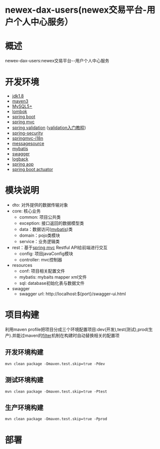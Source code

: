 newex-dax-users(newex交易平台-用户个人中心服务）
=======================================================

# 概述
newex-dax-users:newex交易平台--用户个人中心服务

# 开发环境
- [jdk1.8][]
- [maven3][]
- [MySQL5+][]
- [lombok][]
- [spring boot][] 
- [spring mvc][]
- [spring validation][] ([validation入门教程][])
- [spring-security][]
- [springmvc-i18n][]
- [messagesource][]
- [mybatis][]
- [swagger][]
- [logback][]
- [spring aop][]
- [spring boot actuator][]

# 模块说明
- dto: 对外提供的数据传输对象
- core: 核心业务
    - common: 项目公共类
    - exception: 接口返回的数据模型类
    - data：数据访问([mybatis][])类
    - domain：pojo类模块
    - service：业务逻辑类
- rest：基于[spring mvc][] Restful API给前端进行交互
    - config: 项目javaConfig模块
    - controller: mvc控制器
- resources
    - conf: 项目相关配置文件
    - mybatis: mybaits mapper xml文件
    - sql: database初始化表与数据文件
- swagger
    - swagger url: http://localhost:${port}/swagger-ui.html
   
# 项目构建
利用maven profile把项目分成三个环境配置项目:dev(开发),test(测试),prod(生产).并能过maven的[filter][]机制在构建时自动替换相关的配置项

## 开发环境构建

```shell
mvn clean package -Dmaven.test.skip=true -Pdev
```

## 测试环境构建

```shell
mvn clean package -Dmaven.test.skip=true -Ptest
```

## 生产环境构建

```shell
mvn clean package -Dmaven.test.skip=true -Pprod
```

# 部署 

[jdk1.8]: http://www.oracle.com/technetwork/java/javase/downloads/jdk8-downloads-2133151.html
[maven3]: http://maven.apache.org/download.cgi
[lombok]: https://projectlombok.org/download.html
[tomcat8+]: http://tomcat.apache.org/
[MySQL5+]: http://dev.mysql.com/downloads/mysql/
[spring]: http://docs.spring.io/spring/docs/current/spring-framework-reference/htmlsingle/
[spring boot]: http://docs.spring.io/spring-boot/docs/current/reference/htmlsingle/
[spring mvc]: http://docs.spring.io/spring/docs/current/spring-framework-reference/htmlsingle/#mvc
[mybatis]: http://www.mybatis.org/mybatis-3/
[swagger]: http://swagger.io/
[logback]: https://logback.qos.ch/manual/
[thymeleaf]: http://www.thymeleaf.org/
[shiro]: http://shiro.apache.org/
[filter]: https://buzheng.org/maven-profile-for-multiple-enviroments.html
[spring validation]: http://docs.spring.io/spring-framework/docs/current/spring-framework-reference/htmlsingle/#validation
[validation入门教程]: http://jinnianshilongnian.iteye.com/blog/1990081
[spring aop]: http://docs.spring.io/spring/docs/current/spring-framework-reference/htmlsingle/#aop
[spring boot actuator]: http://docs.spring.io/spring-boot/docs/current/reference/htmlsingle/#production-ready
[springmvc-i18n]: http://docs.spring.io/spring/docs/current/spring-framework-reference/htmlsingle/#mvc-localeresolver
[messagesource]: http://docs.spring.io/spring/docs/current/spring-framework-reference/htmlsingle/#context-functionality-messagesource
[spring-security]: http://projects.spring.io/spring-security/
[spring-session]: http://projects.spring.io/spring-session/
